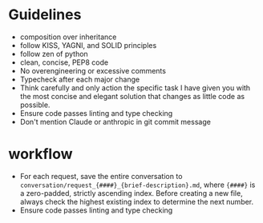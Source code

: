 # Guidelines
- composition over inheritance
- follow KISS, YAGNI, and SOLID principles
- follow zen of python
- clean, concise, PEP8 code
- No overengineering or excessive comments
- Typecheck after each major change
- Think carefully and only action the specific task I have given you with the most concise and elegant solution that changes as little code as possible.
- Ensure code passes linting and type checking
- Don't mention Claude or anthropic in git commit message


# workflow
- For each request, save the entire conversation to `conversation/request_{####}_{brief-description}.md`, where `{####}` is a zero-padded, strictly ascending index. Before creating a new file, always check the highest existing index to determine the next number.
- Ensure code passes linting and type checking